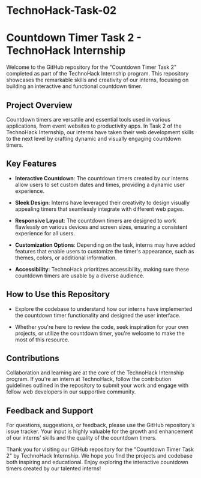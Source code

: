 # TechnoHack-Task-02
# Countdown Timer Task 2 - TechnoHack Internship

Welcome to the GitHub repository for the "Countdown Timer Task 2" completed as part of the TechnoHack Internship program. This repository showcases the remarkable skills and creativity of our interns, focusing on building an interactive and functional countdown timer.

## Project Overview

Countdown timers are versatile and essential tools used in various applications, from event websites to productivity apps. In Task 2 of the TechnoHack Internship, our interns have taken their web development skills to the next level by crafting dynamic and visually engaging countdown timers.

## Key Features

- **Interactive Countdown**: The countdown timers created by our interns allow users to set custom dates and times, providing a dynamic user experience.

- **Sleek Design**: Interns have leveraged their creativity to design visually appealing timers that seamlessly integrate with different web pages.

- **Responsive Layout**: The countdown timers are designed to work flawlessly on various devices and screen sizes, ensuring a consistent experience for all users.

- **Customization Options**: Depending on the task, interns may have added features that enable users to customize the timer's appearance, such as themes, colors, or additional information.

- **Accessibility**: TechnoHack prioritizes accessibility, making sure these countdown timers are usable by a diverse audience.

## How to Use this Repository

- Explore the codebase to understand how our interns have implemented the countdown timer functionality and designed the user interface.

- Whether you're here to review the code, seek inspiration for your own projects, or utilize the countdown timer, you're welcome to make the most of this resource.

## Contributions

Collaboration and learning are at the core of the TechnoHack Internship program. If you're an intern at TechnoHack, follow the contribution guidelines outlined in the repository to submit your work and engage with fellow web developers in our supportive community.

## Feedback and Support

For questions, suggestions, or feedback, please use the GitHub repository's issue tracker. Your input is highly valuable for the growth and enhancement of our interns' skills and the quality of the countdown timers.

Thank you for visiting our GitHub repository for the "Countdown Timer Task 2" by TechnoHack Internship. We hope you find the projects and codebase both inspiring and educational. Enjoy exploring the interactive countdown timers created by our talented interns!

